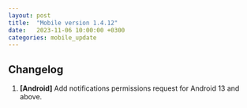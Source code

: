 ```yaml
---
layout: post
title:  "Mobile version 1.4.12"
date:   2023-11-06 10:00:00 +0300
categories: mobile_update
---
```


Changelog
---
1. **[Android]** Add notifications permissions request for Android 13 and above.
